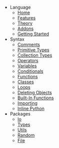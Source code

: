 * Language
  * [Home](/README.md)
  * [Features](/docs/Features.md)
  * [Theory](/docs/Theory.md)
  * [Addons](/docs/Addons.md)
  * [Getting Started](/docs/Usage.md)
* Syntax
  * [Comments](/docs/core_syntax/comments.md)
  * [Primitive Types](/docs/core_syntax/primitive_types.md)
  * [Collection Types](/docs/core_syntax/collection_types.md)
  * [Operators](/docs/core_syntax/operators.md)
  * [Variables](/docs/core_syntax/variables.md)
  * [Conditionals](/docs/core_syntax/conditionals.md)
  * [Functions](/docs/core_syntax/functions.md)
  * [Classes](/docs/core_syntax/classes.md)
  * [Loops](/docs/core_syntax/loops.md)
  * [Deleting Objects](/docs/core_syntax/delete.md)
  * [Built-In Functions](/docs/core_syntax/builtin_functions.md)
  * [Importing](/docs/core_syntax/imports.md)
  * [Inline Python](/docs/core_syntax/customization.md)
* Packages
  * [Io](/docs/packages/io.md)
  * [Types](/docs/packages/types.md)
  * [Utils](/docs/packages/utils.md)
  * [Random](/docs/packages/random.md)
  * [File](/docs/packages/file.md)
